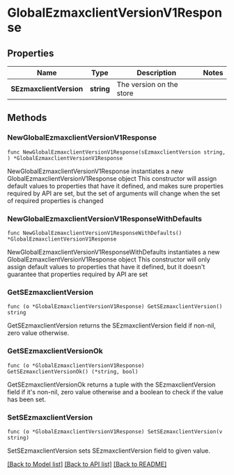 # GlobalEzmaxclientVersionV1Response

## Properties

Name | Type | Description | Notes
------------ | ------------- | ------------- | -------------
**SEzmaxclientVersion** | **string** | The version on the store | 

## Methods

### NewGlobalEzmaxclientVersionV1Response

`func NewGlobalEzmaxclientVersionV1Response(sEzmaxclientVersion string, ) *GlobalEzmaxclientVersionV1Response`

NewGlobalEzmaxclientVersionV1Response instantiates a new GlobalEzmaxclientVersionV1Response object
This constructor will assign default values to properties that have it defined,
and makes sure properties required by API are set, but the set of arguments
will change when the set of required properties is changed

### NewGlobalEzmaxclientVersionV1ResponseWithDefaults

`func NewGlobalEzmaxclientVersionV1ResponseWithDefaults() *GlobalEzmaxclientVersionV1Response`

NewGlobalEzmaxclientVersionV1ResponseWithDefaults instantiates a new GlobalEzmaxclientVersionV1Response object
This constructor will only assign default values to properties that have it defined,
but it doesn't guarantee that properties required by API are set

### GetSEzmaxclientVersion

`func (o *GlobalEzmaxclientVersionV1Response) GetSEzmaxclientVersion() string`

GetSEzmaxclientVersion returns the SEzmaxclientVersion field if non-nil, zero value otherwise.

### GetSEzmaxclientVersionOk

`func (o *GlobalEzmaxclientVersionV1Response) GetSEzmaxclientVersionOk() (*string, bool)`

GetSEzmaxclientVersionOk returns a tuple with the SEzmaxclientVersion field if it's non-nil, zero value otherwise
and a boolean to check if the value has been set.

### SetSEzmaxclientVersion

`func (o *GlobalEzmaxclientVersionV1Response) SetSEzmaxclientVersion(v string)`

SetSEzmaxclientVersion sets SEzmaxclientVersion field to given value.



[[Back to Model list]](../README.md#documentation-for-models) [[Back to API list]](../README.md#documentation-for-api-endpoints) [[Back to README]](../README.md)


